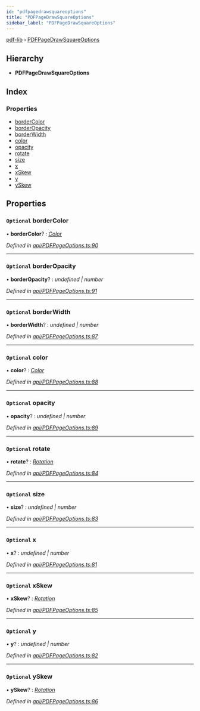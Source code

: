 ```yaml
---
id: "pdfpagedrawsquareoptions"
title: "PDFPageDrawSquareOptions"
sidebar_label: "PDFPageDrawSquareOptions"
---
```


[pdf-lib](../index.md) › [PDFPageDrawSquareOptions](pdfpagedrawsquareoptions.md)

## Hierarchy

* **PDFPageDrawSquareOptions**

## Index

### Properties

* [borderColor](pdfpagedrawsquareoptions.md#optional-bordercolor)
* [borderOpacity](pdfpagedrawsquareoptions.md#optional-borderopacity)
* [borderWidth](pdfpagedrawsquareoptions.md#optional-borderwidth)
* [color](pdfpagedrawsquareoptions.md#optional-color)
* [opacity](pdfpagedrawsquareoptions.md#optional-opacity)
* [rotate](pdfpagedrawsquareoptions.md#optional-rotate)
* [size](pdfpagedrawsquareoptions.md#optional-size)
* [x](pdfpagedrawsquareoptions.md#optional-x)
* [xSkew](pdfpagedrawsquareoptions.md#optional-xskew)
* [y](pdfpagedrawsquareoptions.md#optional-y)
* [ySkew](pdfpagedrawsquareoptions.md#optional-yskew)

## Properties

### `Optional` borderColor

• **borderColor**? : *[Color](../index.md#color)*

*Defined in [api/PDFPageOptions.ts:90](https://github.com/Hopding/pdf-lib/blob/556c73c/src/api/PDFPageOptions.ts#L90)*

___

### `Optional` borderOpacity

• **borderOpacity**? : *undefined | number*

*Defined in [api/PDFPageOptions.ts:91](https://github.com/Hopding/pdf-lib/blob/556c73c/src/api/PDFPageOptions.ts#L91)*

___

### `Optional` borderWidth

• **borderWidth**? : *undefined | number*

*Defined in [api/PDFPageOptions.ts:87](https://github.com/Hopding/pdf-lib/blob/556c73c/src/api/PDFPageOptions.ts#L87)*

___

### `Optional` color

• **color**? : *[Color](../index.md#color)*

*Defined in [api/PDFPageOptions.ts:88](https://github.com/Hopding/pdf-lib/blob/556c73c/src/api/PDFPageOptions.ts#L88)*

___

### `Optional` opacity

• **opacity**? : *undefined | number*

*Defined in [api/PDFPageOptions.ts:89](https://github.com/Hopding/pdf-lib/blob/556c73c/src/api/PDFPageOptions.ts#L89)*

___

### `Optional` rotate

• **rotate**? : *[Rotation](../index.md#rotation)*

*Defined in [api/PDFPageOptions.ts:84](https://github.com/Hopding/pdf-lib/blob/556c73c/src/api/PDFPageOptions.ts#L84)*

___

### `Optional` size

• **size**? : *undefined | number*

*Defined in [api/PDFPageOptions.ts:83](https://github.com/Hopding/pdf-lib/blob/556c73c/src/api/PDFPageOptions.ts#L83)*

___

### `Optional` x

• **x**? : *undefined | number*

*Defined in [api/PDFPageOptions.ts:81](https://github.com/Hopding/pdf-lib/blob/556c73c/src/api/PDFPageOptions.ts#L81)*

___

### `Optional` xSkew

• **xSkew**? : *[Rotation](../index.md#rotation)*

*Defined in [api/PDFPageOptions.ts:85](https://github.com/Hopding/pdf-lib/blob/556c73c/src/api/PDFPageOptions.ts#L85)*

___

### `Optional` y

• **y**? : *undefined | number*

*Defined in [api/PDFPageOptions.ts:82](https://github.com/Hopding/pdf-lib/blob/556c73c/src/api/PDFPageOptions.ts#L82)*

___

### `Optional` ySkew

• **ySkew**? : *[Rotation](../index.md#rotation)*

*Defined in [api/PDFPageOptions.ts:86](https://github.com/Hopding/pdf-lib/blob/556c73c/src/api/PDFPageOptions.ts#L86)*
